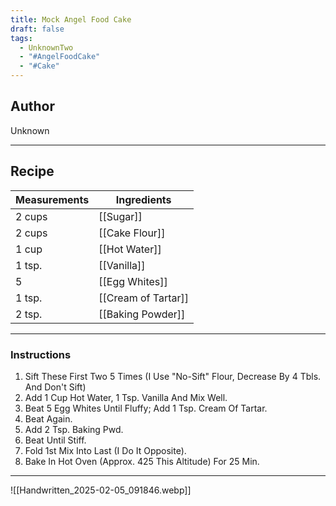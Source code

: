 ```yaml
---
title: Mock Angel Food Cake
draft: false
tags:
  - UnknownTwo
  - "#AngelFoodCake"
  - "#Cake"
---
```

## Author
Unknown
___
## Recipe

| Measurements | Ingredients               |
| :----------- | ------------------------- |
| 2 cups           | [[Sugar]]                   |
| 2 cups           | [[Cake Flour]]              |
| 1 cup            | [[Hot Water]]                |
| 1 tsp.            | [[Vanilla]]                 |
| 5                 | [[Egg Whites]]              |
| 1 tsp.            | [[Cream of Tartar]]        |
| 2 tsp.            | [[Baking Powder]]           |
___
### Instructions
1.  Sift These First Two 5 Times (I Use "No-Sift" Flour, Decrease By 4 Tbls. And Don't Sift)
2.  Add 1 Cup Hot Water, 1 Tsp. Vanilla And Mix Well.
3.  Beat 5 Egg Whites Until Fluffy; Add 1 Tsp. Cream Of Tartar.
4.  Beat Again.
5.  Add 2 Tsp. Baking Pwd.
6.  Beat Until Stiff.
7.  Fold 1st Mix Into Last (I Do It Opposite).
8.  Bake In Hot Oven (Approx. 425 This Altitude) For 25 Min.
___
![[Handwritten_2025-02-05_091846.webp]]